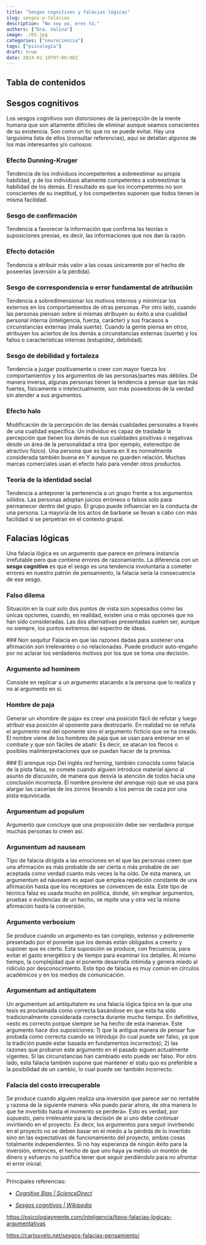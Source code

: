 ```yaml
---
title: "Sesgos cognitivos y falacias lógicas"
slug: sesgos-y-falacias
description: "No soy yo, eres tú."
authors: ["Dra. Valina"]
image: ./03.jpg
categories: ["neurociencia"]
tags: ["psicología"]
draft: true
date: 2024-02-10T07:00:00Z
---
```


## Tabla de contenidos


## Sesgos cognitivos

Los sesgos cognitivos son distorsiones de la percepción de la mente humana que son altamente difíciles de eliminar aunque seamos conscientes de su existencia. Son como un tic que no se puede evitar. Hay una larguísima lista de ellos (consultar referencias), aquí se detallan algunos de los más interesantes y/o curiosos:

### Efecto Dunning-Kruger
Tendencia de los individuos incompetentes a sobreestimar su propia habilidad, y de los individuos altamente competentes a sobreestimar la habilidad de los demás. El resultado es que los incompetentes no son conscientes de su ineptitud, y los competentes suponen que todos tienen la misma facilidad.

### Sesgo de confirmación
Tendencia a favorecer la información que confirma las teorías o suposiciones previas, es decir, las informaciones que nos dan la razón.

### Efecto dotación
Tendencia a atribuir más valor a las cosas únicamente por el hecho de poseerlas (aversión a la pérdida).

### Sesgo de correspondencia o error fundamental de atribución
Tendencia a sobredimensionar los motivos internos y minimizar los externos en los comportamientos de otras personas. Por otro lado, cuando las personas piensan sobre sí mismas atribuyen su éxito a una cualidad personal interna (inteligencia, fuerza, carácter) y sus fracasos a circunstancias externas (mala suerte). Cuando la gente piensa en otros, atribuyen los aciertos de los demás a circunstancias externas (suerte) y los fallos o características internas (estupidez, debilidad).

### Sesgo de debilidad y fortaleza
Tendencia a juzgar positivamente o creer con mayor fuerza los comportamientos y los argumentos de las personas/partes más débiles. De manera inversa, algunas personas tienen la tendencia a pensar que las más fuertes, físicamente o intelectualmente, son más poseedoras de la verdad sin atender a sus argumentos.

### Efecto halo
Modificación de la percepción de las demás cualidades personales a través de una cualidad específica. Un individuo es capaz de trasladar la percepción que tienen los demás de sus cualidades positivas o negativas desde un área de la personalidad a otra (por ejemplo, estereotipo de atractivo físico). Una persona que es buena en X es normalmente considerada también buena en Y aunque no guarden relación. Muchas marcas comerciales usan el efecto halo para vender otros productos.

### Teoría de la identidad social
Tendencia a anteponer la pertenencia a un grupo frente a los argumentos sólidos. Las personas adoptan juicios erróneos o falsos solo para permanecer dentro del grupo. El grupo puede influenciar en la conducta de una persona. La mayoría de los actos de barbarie se llevan a cabo con más facilidad si se perpetran en el contexto grupal.


## Falacias lógicas

Una falacia lógica es un argumento que parece en primera instancia irrefutable pero que contiene errores de razonamiento. La diferencia con un **sesgo cognitivo** es que el sesgo es una tendencia involuntaria a cometer errores en nuestro patrón de pensamiento, la falacia sería la consecuencia de ese sesgo.

### Falso dilema
Situación en la cual solo dos puntos de vista son sopesados como las únicas opciones, cuando, en realidad, existen una o más opciones que no han sido consideradas. Las dos alternativas presentadas suelen ser, aunque no siempre, los puntos extremos del espectro de ideas.

### Non sequitur
Falacia en que las razones dadas para sostener una afirmación son irrelevantes o no relacionadas. Puede producir auto-engaño por no aclarar los verdaderos motivos por los que se toma una decisión.

### Argumento ad hominem
Consiste en replicar a un argumento atacando a la persona que lo realiza y no al argumento en sí.

### Hombre de paja
Generar un «hombre de paja» es crear una posición fácil de refutar y luego atribuir esa posición al oponente para destrozarlo. En realidad no se refuta el argumento real del oponente sino el argumento ficticio que se ha creado. El nombre viene de los hombres de paja que se usan para entrenar en el combate y que son fáciles de abatir. Es decir, se atacan los flecos o posibles malinterpretaciones que se puedan hacer de la premisa.

### El arenque rojo
Del inglés *red herring*, también conocida como falacia de la pista falsa, se comete cuando alguien introduce material ajeno al asunto de discusión, de manera que desvía la atención de todos hacia una conclusión incorrecta. El nombre proviene del arenque rojo que se usa para alargar las cacerías de los zorros llevando a los perros de caza por una pista equivocada.

### Argumentum ad populum
Argumento que concluye que una proposición debe ser verdadera porque muchas personas lo creen así.

### Argumentum ad nauseam
Tipo de falacia dirigida a las emociones en el que las personas creen que una afirmación es más probable de ser cierta o más probable de ser aceptada como verdad cuanto más veces la ha oído. De esta manera, un argumentum ad náuseam es aquel que emplea repetición constante de una afirmación hasta que los receptores se convencen de esta. Este tipo de técnica falaz es usada mucho en política, donde, sin emplear argumentos, pruebas o evidencias de un hecho, se repite una y otra vez la misma afirmación hasta la conversión.

### Argumento verbosium
Se produce cuando un argumento es tan complejo, extenso y pobremente presentado por el ponente que los demás están obligados a creerlo y suponer que es cierto. Esta suposición se produce, con frecuencia, para evitar el gasto energético y de tiempo para examinar los detalles. Al mismo tiempo, la complejidad que el ponente desarrolla intimida y genera miedo al ridículo por desconocimiento. Este tipo de falacia es muy común en círculos académicos y en los medios de comunicación. 

### Argumentum ad antiquitatem
Un argumentum ad antiquitatem es una falacia lógica típica en la que una tesis es proclamada como correcta basándose en que esta ha sido tradicionalmente considerada correcta durante mucho tiempo. En definitiva, «esto es correcto porque siempre se ha hecho de esta manera». Este argumento hace dos suposiciones: 1) que la antigua manera de pensar fue probada como correcta cuando se introdujo (lo cual puede ser falso, ya que la tradición puede estar basada en fundamentos incorrectos); 2) las razones que probaron este argumento en el pasado siguen actualmente vigentes. Si las circunstancias han cambiado esto puede ser falso. Por otro lado, esta falacia también supone que mantener el statu quo es preferible a la posibilidad de un cambio, lo cual puede ser también incorrecto. 

### Falacia del costo irrecuperable
Se produce cuando alguien realiza una inversión que parece ser no rentable y razona de la siguiente manera: «No puedo parar ahora, de otra manera lo que he invertido hasta el momento se perderá». Esto es verdad, por supuesto, pero irrelevante para la decisión de si uno debe continuar invirtiendo en el proyecto. Es decir, los argumentos para seguir invirtiendo en el proyecto no se deben basar en el miedo a la pérdida de lo invertido sino en las expectativas de funcionamiento del proyecto, ambas cosas totalmente independientes. Si no hay esperanza de ningún éxito para la inversión, entonces, el hecho de que uno haya ya metido un montón de dinero y esfuerzo no justifica tener que seguir perdiéndolo para no afrontar el error inicial.


---

Principales referencias:

- *[Cognitive Bias | ScienceDirect](https://www.sciencedirect.com/topics/neuroscience/cognitive-bias)*

- *[Sesgos cognitivos | Wikipedia](https://es.wikipedia.org/wiki/Anexo:Sesgos_cognitivos)*

https://psicologiaymente.com/inteligencia/tipos-falacias-logicas-argumentativas

https://carlosvelo.net/sesgos-falacias-pensamiento/
